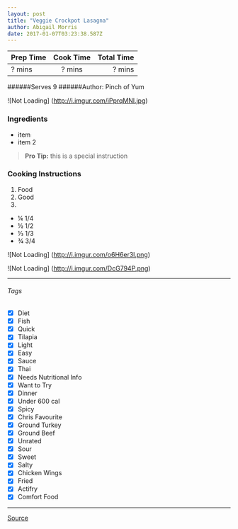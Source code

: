 ```yaml
---
layout: post
title: "Veggie Crockpot Lasagna"
author: Abigail Morris
date: 2017-01-07T03:23:38.587Z
---
```


| Prep Time  | Cook Time    | Total Time  |
| ---------- |:------------:| -----------:|
| ? mins    | ? mins      | ? mins     |


######Serves 9
######Author: Pinch of Yum

![Not Loading] (http://i.imgur.com/iPprqMNl.jpg)

### Ingredients

* item
* item 2

> **Pro Tip:** this is a special instruction

### Cooking Instructions

1. Food
2. Good
3. 

* ¼ 1/4
* ½ 1/2
* ⅓ 1/3
* ¾ 3/4

![Not Loading] (http://i.imgur.com/o6H6er3l.png)

![Not Loading] (http://i.imgur.com/DcG794P.png)

---

###### Tags
- [x] Diet
- [x] Fish
- [x] Quick
- [x] Tilapia
- [x] Light
- [x] Easy
- [x] Sauce
- [x] Thai
- [x] Needs Nutritional Info
- [x] Want to Try
- [x] Dinner
- [x] Under 600 cal
- [x] Spicy
- [x] Chris Favourite
- [x] Ground Turkey
- [x] Ground Beef
- [x] Unrated
- [x] Sour
- [x] Sweet
- [x] Salty
- [x] Chicken Wings
- [x] Fried
- [x] Actifry
- [x] Comfort Food

---

[Source](www.example...)

